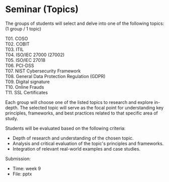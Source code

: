 
# Seminar (Topics)

The groups of students will select and delve into one of the following topics: (1 group / 1 topic)

T01. COSO  
T02. COBIT  
T03. ITIL  
T04. ISO/IEC 27000 (27002)  
T05.	ISO/IEC 27018  
T06.	PCI-DSS  
T07.	NIST Cybersecurity Framework  
T08.	General Data Protection Regulation (GDPR)  
T09.	Digital signature   
T10.	Online Frauds  
T11.	SSL Certificates  

Each group will choose one of the listed topics to research and explore in-depth. The selected topic will serve as the focal point for understanding key principles, frameworks, and best practices related to that specific area of study.


Students will be evaluated based on the following criteria:  
- Depth of research and understanding of the chosen topic.  
- Analysis and critical evaluation of the topic's principles and frameworks.  
- Integration of relevant real-world examples and case studies.  

Submission:  
- Time: week 9
- File: pptx
